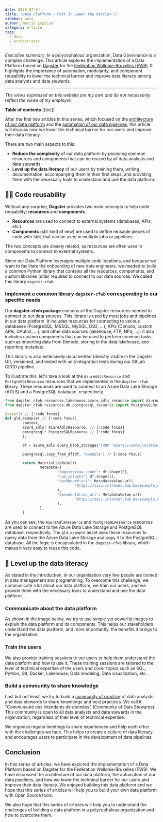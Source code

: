 ```yaml
---
date: 2025-07-04
title: "Data Platform - Part 3: Lower the barrier 🚧"
sidebar: auto
author: Martin Erpicum
category: Article
tags:
  - data
  - orchestrator
---
```


_Executive summary_: In a polycephalous organization, Data Governance is a complex challenge. This article explores the implementation of a Data Platform based on [Dagster](https://dagster.io/) for the [Fédération Wallonie-Bruxelles (FWB)](https://www.federation-wallonie-bruxelles.be). It highlights the importance of automation, modularity, and component reusability to lower the technical barrier and improve data literacy among data analysts and data stewards.

---

_The views expressed on this website are my own and do not necessarily reflect the views of my employer._

**Table of contents**
[[toc]]

After the first two articles in this series, which focused on the [architecture of our data platform](/blog/posts/2025/data_platform_in_fwb_00_intro.html) and the [automation of our data pipelines](/blog/posts/2025/data_platform_in_fwb_01_automate.html), this article will discuss how we lower the technical barrier for our users and improve their data literacy.

There are two main aspects to this:

- **Reduce the complexity** of our data platform by providing common resources and components that can be reused by all data analysts and data stewards.
- **Level up the data literacy** of our users by training them, writing documentation, accompanying them in their first steps, and providing them with the necessary tools to understand and use the data platform.

## 🧑‍💻 Code reusability

Without any surprise, **Dagster** provides two main concepts to help code reusability: **resources** and **components**.

- **Resources** are used to connect to external systems (databases, APIs, etc.).
- **Components** (still kind of new) are used to define reusable pieces of code with `YAML` that can be used in multiple jobs or pipelines.

The two concepts are closely related, as resources are often used in components to connect to external systems.

Since our Data Platform leverages multiple code locations, and because we want to facilitate the onboarding of new data engineers, we needed to build a common Python library that contains all the resources, components, and custom libraries (utils) required to connect to our data sources. We called this library `dagster-cfwb`.

### Implement a common library `dagster-cfwb` corresponding to our specific needs

<ImageCenter src="https://raw.githubusercontent.com/tintamarre/tintamarre.github.io/refs/heads/master/src/assets/diagrams/dagster_cfwb.drawio.png" alt="" width="400" />

Our **dagster-cfwb package** contains all the Dagster resources needed to connect to our data sources. This library is used by most jobs and pipelines in our data platform. It includes resources for connecting to various databases (PostgreSQL, MSSQL, MySQL, DB2, ...), APIs (Denodo, custom APIs, OAuth2, ...), and other data sources (lakehouse, FTP, NFS, ...). It also includes custom components that can be used to perform common tasks, such as importing data from Denodo, storing to the data lakehouse, and reporting metadata.

This library is also extensively documented (directly visible in the Dagster UI), versioned, and tested with unit/integration tests during our GitLab CI/CD pipeline.

To illustrate this, let's take a look at the `AzureAdlsResource` and `PostgreSQLResource` resources that we implemented in the `dagster-cfwb` library. These resources are used to connect to an Azure Data Lake Storage (ADLS) and a PostgreSQL database, respectively.

```python
from dagster_cfwb.resources.lakehouse.azure_adls_resource import AzureAdlsResource // [!code focus]
from dagster_cfwb.resources.db.postgresql_resource import PostgreSQLResource // [!code focus]

@asset() // [!code focus]
def gld_example( // [!code focus]
        context,
        azure_adls: AzureAdlsResource, // [!code focus]
        postgresql: PostgreSQLResource // [!code focus]
        ):

        df = azure_adls.query_blob_storage("FROM 'azure://code_location/stg/example.parquet'") // [!code focus]

        postgresql.copy_from_df(df, "example") // [!code focus]

        return MaterializeResult(
                metadata={
                        "dagster/row_count": df.shape[0],
                        "num_columns": df.shape[1],
                        "dashboard_url": MetadataValue.url(
                                "https://vizu.intranet.fwb.be/example_dashboard"
                        ),
                        "documentation_url": MetadataValue.url(
                                "https://docs.intranet.fwb.be/example_documentation"
                        ),
                },
        )

```

As you can see, the `AzureAdlsResource` and `PostgreSQLResource` resources are used to connect to the Azure Data Lake Storage and PostgreSQL database, respectively. The `gld_example` asset uses these resources to query data from the Azure Data Lake Storage and copy it to the PostgreSQL database. All the logic is encapsulated in the `dagster-cfwb` library, which makes it very easy to reuse this code.

## 📖 Level up the data literacy

As stated in the introduction, in our organisation very few people are trained in data management and programming. To overcome this challenge, we communicate a lot about our data platform, we train our users, and we provide them with the necessary tools to understand and use the data platform.

### Communicate about the data platform

As shown in the image below, we try to use simple yet powerful images to explain the data platform and its components. This helps our stakeholders understand the data platform, and more importantly, the benefits it brings to the organization.

<ImageCenter src="https://i.imgur.com/bEy2kU2.png" alt="" width="800" />

### Train the users

We also provide training sessions to our users to help them understand the data platform and how to use it. These training sessions are tailored to the level of technical expertise of the users and cover topics such as SQL, Python, Git, Docker, Lakehouse, Data modeling, Data visualization, etc.

<ImageCenter src="https://i.imgur.com/GtduQZ6.png" alt="" width="400" />

<ImageCenter src="https://i.imgur.com/zwhAa9D.png" alt="" width="400" />

### Build a community to share knowledge

Last but not least, we try to build a [community of practice](https://en.wikipedia.org/wiki/Community_of_practice) of data analysts and data stewards to share knowledge and best practices. We call it "Communauté des intendants de données" (Community of Data Stewards). This community is open to all data analysts and data stewards in the organization, regardless of their level of technical expertise.

We organise regular meetings to share experiences and help each other with the challenges we face. This helps to create a culture of data literacy and encourages users to participate in the development of data pipelines.

## Conclusion

In this series of articles, we have explored the implementation of a Data Platform based on Dagster for the Fédération Wallonie-Bruxelles (FWB). We have discussed the architecture of our data platform, the automation of our data pipelines, and how we lower the technical barrier for our users and improve their data literacy. We enjoyed building this data platform and we hope that this series of articles will help you to build your own data platform with Open Source tools.

We also hope that this series of articles will help you to understand the challenges of building a data platform in a polycephalous organization and how to overcome them.
